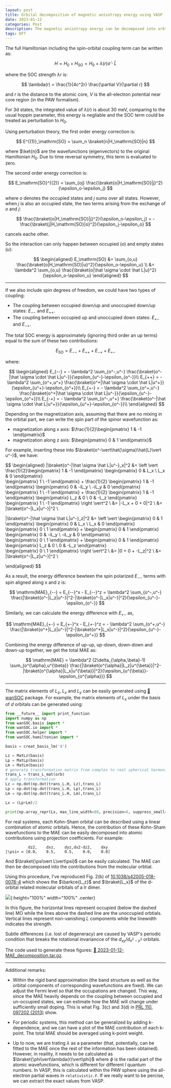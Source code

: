 ```yaml
---
layout: post
title: Orbital decomposition of magnetic anisotropy energy using VASP
date: 2023-01-12
categories: Post
description: The magnetic anisotropy energy can be decomposed into orbtial pair contributions using second order perturbation analysis. This is a short tutorial on how to do this.
tags: DFT
---
```


The full Hamiltonian including the spin-orbital coupling term can be written as:

$$
H = H_0 + H_\mathrm{SO} = H_0 + \lambda(r) \hat \sigma \cdot \hat L
$$

where the SOC strength $\lambda{r}$ is:

$$
\lambda(r) = \frac{1}{4c^2r} \frac{\partial V}{\partial r}
$$

and $r$ is the distance to the atomic core, $V$ is the all-electron potential near core region (in the PAW formalism).

For 3d states, the integrated value of $\lambda(r)$ is about 30 meV, comparing to the usual hoppin parameter, this energy is negliable and the SOC term could be treated as perturbation to $H_0$.

Using perturbation theory, the first order energy correction is:

$$
E^{(1)}_\mathrm{SO} = \sum_n \braket{n|H_\mathrm{SO}|n}
$$

where $\ket{n}$ are the wavefunctions (eigenvectors) to the original Hamiltonian $H_0$. Due to time reversal symmetry, this term is evaluated to zero.

The second order energy correction is:

$$
E_\mathrm{SO}^{(2)} = \sum_{oj} \frac{\braket{o|H_\mathrm{SO}|j}^2}{\epsilon_o-\epsilon_j}
$$

where $o$ denotes the occupied states and $j$ sums over all states. However, when $j$ is also an occupied state, the two terms arising from the exchange of $o$ and $j$:

$$
 \frac{\braket{o|H_\mathrm{SO}|j}^2}{\epsilon_o-\epsilon_j} = - \frac{\braket{j|H_\mathrm{SO}|o}^2}{\epsilon_j-\epsilon_o}
$$

cancels eache other.

So the interaction can only happen between occupied ($o$) and empty states ($u$):

$$
\begin{aligned}
E_\mathrm{SO} &= \sum_{o,u} \frac{\braket{o|H_\mathrm{SO}|u}^2}{\epsilon_o-\epsilon_u} \\
&= \lambda^2 \sum_{o,u} \frac{\braket{o|\hat \sigma \cdot \hat L|u}^2}{\epsilon_o-\epsilon_u} 
\end{aligned}
$$

---

<!-- In a strong exchange splitting limit where spin up states are all occupied and spin down states are partially occupied, we have two couplings: -->

If we also include spin degrees of freedom, we could have two types of coupling:

- The coupling between occupied down/up and unoccupied down/up states: $E_{--}$ and $E_{++}$.
- The coupling between occupied up and unoccupied down states: $E_{+-}$ and $E_{-+}$.

The total SOC energy is approximately (ignoring third order an up terms) equal to the sum of these two contributions:

$$
E_\mathrm{SO} = E_{--} + E_{++} + E_{-+} + E_{+-}
$$

where:

$$
\begin{aligned}
E_{--} = - \lambda^2 \sum_{o^-,u^-} \frac{\braket{o^-|\hat \sigma \cdot \hat L|u^-}}{\epsilon_{u^-}-\epsilon_{o^-}}\\
E_{++} = - \lambda^2 \sum_{o^+,u^+} \frac{\braket{o^+|\hat \sigma \cdot \hat L|u^+}}{\epsilon_{u^+}-\epsilon_{o^+}}\\
E_{+-} = - \lambda^2 \sum_{o^+,u^-} \frac{\braket{o^+|\hat \sigma \cdot \hat L|u^-}}{\epsilon_{u^-}-\epsilon_{o^+}}\\
E_{-+} = - \lambda^2 \sum_{o^-,u^+} \frac{\braket{o^-|\hat \sigma \cdot \hat L|u^+}}{\epsilon_{u^+}-\epsilon_{o^-}}\\
\end{aligned}
$$

Depending on the magnetization axis, assuming that there are no mixing in the orbital part, we can write the spin part of the spinor wavefunction as:

- magnetization along x axis: $\frac{1}{2}\begin{pmatrix} 1 & -1 \end{pmatrix}$
- magnetization along z axis: $\begin{pmatrix} 0 & 1 \end{pmatrix}$

For example, inserting these into $\braket{o^-\vert\hat{\sigma}\hat{L}\vert u^-}$, we have:

$$
\begin{aligned}
|\braket{o^-|\hat \sigma \hat L|u^-}_x|^2 &= 
\left \vert \frac{1}{2}\begin{pmatrix} 1 & -1 \end{pmatrix} 
\begin{pmatrix} 
0 & L_x \\
L_x & 0
\end{pmatrix}  
\begin{pmatrix} 1 \\ -1 \end{pmatrix} + 
\frac{1}{2} \begin{pmatrix} 1 & -1 \end{pmatrix} 
\begin{pmatrix} 
0 & -iL_y \\
-iL_y & 0
\end{pmatrix}  
\begin{pmatrix} 1 \\ -1 \end{pmatrix} + 
\frac{1}{2} \begin{pmatrix} 1 & -1 \end{pmatrix} 
\begin{pmatrix} 
L_z & 0 \\
0 & -L_z
\end{pmatrix}  
\begin{pmatrix} 1 \\ -1 \end{pmatrix} \right \vert^2
\\
&= |-L_x + 0 + 0|^2 \\
&= |\braket{o^-|L_x|u^-}|^2 \\


|\braket{o^-|\hat \sigma \hat L|u^-}_z|^2 &= 
\left \vert \begin{pmatrix} 0 & 1 \end{pmatrix} 
\begin{pmatrix} 
0 & L_x \\
L_x & 0
\end{pmatrix}  
\begin{pmatrix} 0 \\ 1 \end{pmatrix} + 
\begin{pmatrix} 0 & 1 \end{pmatrix} 
\begin{pmatrix} 
0 & -iL_y \\
-iL_y & 0
\end{pmatrix}  
\begin{pmatrix} 0 \\ 1 \end{pmatrix} + 
\begin{pmatrix} 0 & 1 \end{pmatrix} 
\begin{pmatrix} 
L_z & 0 \\
0 & -L_z
\end{pmatrix}  
\begin{pmatrix} 0 \\ 1 \end{pmatrix} \right \vert^2
\\
&= |0 + 0 + -L_z|^2 \\
&= |\braket{o^-|L_z|u^-}|^2 \\


\end{aligned}
$$

As a result, the energy difference bewteen the spin polarized $E_{--}$ terms with spin aligned along x and z is:

$$
\mathrm{MAE}_{--} = E_{--}^x - E_{--}^z = \lambda^2 \sum_{o^-,u^-} \frac{|\braket{o^-|L_z|u^-}|^2-|\braket{o^-|L_x|u^-}|^2}{\epsilon_{u^-}-\epsilon_{o^-}}
$$

Similarly, we can calculate the energy difference with $E_{+-}$ as,

$$
\mathrm{MAE}_{+-} = E_{+-}^x - E_{+-}^z = - \lambda^2 \sum_{o^+,u^-} \frac{|\braket{o^+|L_z|u^-}|^2-|\braket{o^+|L_x|u^-}|^2}{\epsilon_{u^-}-\epsilon_{o^+}}
$$

Combining the energy difference of up-up, up-down, down-down and down-up together, we get the total MAE as:

$$
\mathrm{MAE} = \lambda^2 (2\delta_{\alpha,\beta}-1) \sum_{o^{\alpha},u^{\beta}} \frac{|\braket{o^{\alpha}|L_z|u^{\beta}}|^2-|\braket{o^{\alpha}|L_x|u^{\beta}}|^2}{\epsilon_{u^{\beta}}-\epsilon_{o^{\alpha}}}
$$


---

The matrix elements of $L_z$, $L_x$ and $L_y$ can be easily generated using [:link: wanSOC](https://github.com/Chengcheng-Xiao/wanSOC) package.
For example, the matrix elements of $L_x$ under the basis of $d$ orbitals can be generated using:

```python
from __future__ import print_function
import numpy as np
from wanSOC.basis import *
from wanSOC.io import *
from wanSOC.helper import *
from wanSOC.hamiltonian import *

basis = creat_basis_lm('d')

Lz = MatLz(basis)
Lp = MatLp(basis)
Lm = MatLm(basis)
# generate transformation matrix from complex to real spherical harmonics
trans_L = trans_L_mat(orb)
# apply transformation
Lz = np.dot(np.dot(trans_L.H, Lz),trans_L)
Lp = np.dot(np.dot(trans_L.H, Lp),trans_L)
Lm = np.dot(np.dot(trans_L.H, Lm),trans_L)

Lx = (Lp+Lm)/2

print(np.array_repr(Lx, max_line_width=80, precision=6, suppress_small=True))
```

For real systems, each Kohn-Sham orbital can be described using a linear combination of atomic orbitals. Hence, the contribution of these Kohn-Sham wavefunctions to the MAE can be easily decomposed into atomic contributions using projection coefficients. For example:

```
          dz2,    dxz,    dyz,dx2-dz2,    dxy
|\psi> = [0.0,    0.5,    0.5,    0.0,    0.0] 
```
And $\braket{\psi\vert L\vert\psi}$ can be easily calculated. The MAE can then be decomposed into the contributions from the molecular orbtial.

Using this procedure, I've reproduced Fig. 2(b) of [10.1038/s42005-018-0078-4](https://www.nature.com/articles/s42005-018-0078-4.pdf) which shows the $\barkce{L_z}$ and $\braket{L_x}$ of the d-orbital related molecular orbitals of a Ir dimer.

![]({{site.baseurl}}/assets/img/post_img/2023-01-12-img1.png){:height="100%" width="100%" .center}

In this figure, the horizontal lines represent occupied (below the dashed line) MO while the lines above the dashed line are the unoccupied orbtials. Vertical lines represent non-vanishing $L$ components while the linewidth indicates the strength.

Subtle differences (i.e. lost of degeneracy) are caused by VASP's periodic condition that breaks the rotational invariancce of the $d_{xy}$/$d_{x^2-y^2}$ orbitals.

The code used to generate these figures: [:file_folder: 2023-01-12-MAE_decomposition.tar.gz]({{site.baseurl}}/assets/other/2023-01-12-MAE_decomposition.tar.gz). 

---

Additional remarks:

- Within the rigid band approximation (the band structure as well as the orbital components of corresponding wavefunctions are fixed). We can adjust the Fermi level so that the occupations are changed. This way, since the MAE heavily depends on the coupling between occupied and un-occupied states, we can estimate how the MAE will change under sufficiently small doping. This is what Fig. 3(c) and 3(d) in [PRL 110, 097202 (2013)](https://journals.aps.org/prl/pdf/10.1103/PhysRevLett.110.097202) show.

- For periodic systems, this method can be generalized by adding k-dependence, and we can have a plot of the MAE contribution of each k-point. The total MAE should be averaged using k-point weight.

- Up to now, we are trating $\lambda$ as a parameter (that, potentially, can be fitted to the MAE once the rest of the information has been obtained). However, in reaility, it needs to be calculated as $\braket{\phi\vert\lambda(r)\vert\phi}$ where $\phi$ is the radial part of the atomic wavefunctions, which is different for different $l$ quantum numbers. In VASP, this is calculated within the PAW sphere using the all-electron partial waves in `relativistic.F`. If we really want to be percise, we can extract the exact values from VASP.










